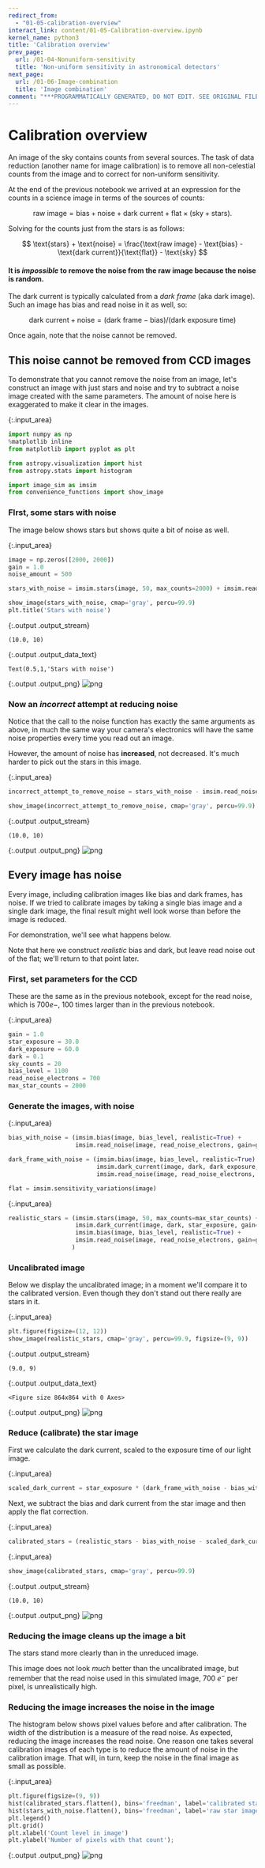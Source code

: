 ```yaml
---
redirect_from:
  - "01-05-calibration-overview"
interact_link: content/01-05-Calibration-overview.ipynb
kernel_name: python3
title: 'Calibration overview'
prev_page:
  url: /01-04-Nonuniform-sensitivity
  title: 'Non-uniform sensitivity in astronomical detectors'
next_page:
  url: /01-06-Image-combination
  title: 'Image combination'
comment: "***PROGRAMMATICALLY GENERATED, DO NOT EDIT. SEE ORIGINAL FILES IN /content***"
---
```


# Calibration overview


An image of the sky contains counts from several sources. The task of data reduction (another name for image calibration) is to remove all non-celestial counts from the image and to correct for non-uniform sensitivity.

At the end of the previous notebook we arrived at an expression for the counts in a science image in terms of the sources of counts:

$$
\text{raw image} = \text{bias} + \text{noise} + \text{dark current} + \text{flat} \times (\text{sky} + \text{stars}).
$$

Solving for the counts just from the stars is as follows:

$$
\text{stars} + \text{noise} = \frac{\text{raw image} - \text{bias} - \text{dark current}}{\text{flat}} - \text{sky}
$$

#### It is *impossible* to remove the noise from the raw image because the noise is random.

The dark current is typically calculated from a *dark frame* (aka dark image). Such an image has bias and read noise in it as well, so:

$$
\text{dark current} + \text{noise} = (\text{dark frame} - \text{bias})/(\text{dark exposure time})
$$

Once again, note that the noise cannot be removed.

## This noise cannot be removed from CCD images

To demonstrate that you cannot remove the noise from an image, let's construct an image with just stars and noise and try to subtract a noise image created with the same parameters. The amount of noise here is exaggerated to make it clear in the images.



{:.input_area}
```python
import numpy as np
%matplotlib inline
from matplotlib import pyplot as plt

from astropy.visualization import hist
from astropy.stats import histogram

import image_sim as imsim
from convenience_functions import show_image
```


### FIrst, some stars with noise

The image below shows stars but shows quite a bit of noise as well.



{:.input_area}
```python
image = np.zeros([2000, 2000])
gain = 1.0
noise_amount = 500 

stars_with_noise = imsim.stars(image, 50, max_counts=2000) + imsim.read_noise(image, noise_amount, gain=gain)

show_image(stars_with_noise, cmap='gray', percu=99.9)
plt.title('Stars with noise')
```


{:.output .output_stream}
```
(10.0, 10)

```




{:.output .output_data_text}
```
Text(0.5,1,'Stars with noise')
```




{:.output .output_png}
![png](/Users/mattcraig/development/ccd-as-book/_build/01-05-Calibration-overview_5_2.png)



### Now an *incorrect* attempt at reducing noise

Notice that the call to the noise function has exactly the same arguments as above, in much the same way your camera's electronics will have the same noise properties every time you read out an image.

However, the amount of noise has **increased**, not decreased. It's much harder to pick out the stars in this image.



{:.input_area}
```python
incorrect_attempt_to_remove_noise = stars_with_noise - imsim.read_noise(image, noise_amount, gain=gain)

show_image(incorrect_attempt_to_remove_noise, cmap='gray', percu=99.9)
```


{:.output .output_stream}
```
(10.0, 10)

```


{:.output .output_png}
![png](/Users/mattcraig/development/ccd-as-book/_build/01-05-Calibration-overview_7_1.png)



## Every image has noise

Every image, including calibration images like bias and dark frames, has noise. If we tried to calibrate images by taking a single bias image and a single dark image, the final result might well look worse than before the image is reduced.

For demonstration, we'll see what happens below.

Note that here we construct *realistic* bias and dark, but leave read noise out of the flat; we'll return to that point later. 

### First, set parameters for the CCD

These are the same as in the previous notebook, except for the read noise, which is 700$e-$, 100 times larger than in the previous notebook.



{:.input_area}
```python
gain = 1.0
star_exposure = 30.0
dark_exposure = 60.0
dark = 0.1
sky_counts = 20
bias_level = 1100
read_noise_electrons = 700
max_star_counts = 2000
```


### Generate the images, with noise



{:.input_area}
```python
bias_with_noise = (imsim.bias(image, bias_level, realistic=True) + 
                   imsim.read_noise(image, read_noise_electrons, gain=gain))

dark_frame_with_noise = (imsim.bias(image, bias_level, realistic=True) + 
                         imsim.dark_current(image, dark, dark_exposure, gain=gain, hot_pixels=True) +
                         imsim.read_noise(image, read_noise_electrons, gain=gain))

flat = imsim.sensitivity_variations(image)
```




{:.input_area}
```python
realistic_stars = (imsim.stars(image, 50, max_counts=max_star_counts) +
                   imsim.dark_current(image, dark, star_exposure, gain=gain, hot_pixels=True) +
                   imsim.bias(image, bias_level, realistic=True) +
                   imsim.read_noise(image, read_noise_electrons, gain=gain)
                  )
```


### Uncalibrated image

Below we display the uncalibrated image; in a moment we'll compare it to the calibrated version. Even though they don't stand out there really are stars in  it.



{:.input_area}
```python
plt.figure(figsize=(12, 12))
show_image(realistic_stars, cmap='gray', percu=99.9, figsize=(9, 9))
```


{:.output .output_stream}
```
(9.0, 9)

```


{:.output .output_data_text}
```
<Figure size 864x864 with 0 Axes>
```



{:.output .output_png}
![png](/Users/mattcraig/development/ccd-as-book/_build/01-05-Calibration-overview_15_2.png)



### Reduce (calibrate) the star image

First we calculate the dark current, scaled to the exposure time of our light image.



{:.input_area}
```python
scaled_dark_current = star_exposure * (dark_frame_with_noise - bias_with_noise) / dark_exposure
```


Next, we subtract the bias and dark current from the star image and then apply the flat correction.



{:.input_area}
```python
calibrated_stars = (realistic_stars - bias_with_noise - scaled_dark_current) / flat
```




{:.input_area}
```python
show_image(calibrated_stars, cmap='gray', percu=99.9)
```


{:.output .output_stream}
```
(10.0, 10)

```


{:.output .output_png}
![png](/Users/mattcraig/development/ccd-as-book/_build/01-05-Calibration-overview_20_1.png)



### Reducing the image cleans up the image a bit

The stars stand more clearly than in the unreduced image.

This image does not look *much* better than the uncalibrated image, but remember that the read noise used in this simulated image, 700 $e^-$ per pixel, is unrealistically high. 

### Reducing the image increases the noise in the image

The histogram below shows pixel values before and after calibration. The width of the distribution is a measure of the read noise. As expected, reducing the image increases the read noise. One reason one takes several calibration images of each type is to reduce the amount of noise in the calibration image. That will, in turn, keep the noise in the final image as small as possible.



{:.input_area}
```python
plt.figure(figsize=(9, 9))
hist(calibrated_stars.flatten(), bins='freedman', label='calibrated star image', alpha=0.5)
hist(stars_with_noise.flatten(), bins='freedman', label='raw star image', alpha=0.5)
plt.legend()
plt.grid()
plt.xlabel('Count level in image')
plt.ylabel('Number of pixels with that count');
```



{:.output .output_png}
![png](/Users/mattcraig/development/ccd-as-book/_build/01-05-Calibration-overview_23_0.png)


